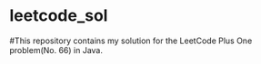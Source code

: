 # leetcode_sol
#This repository contains my solution for the LeetCode Plus One problem(No. 66) in Java.

